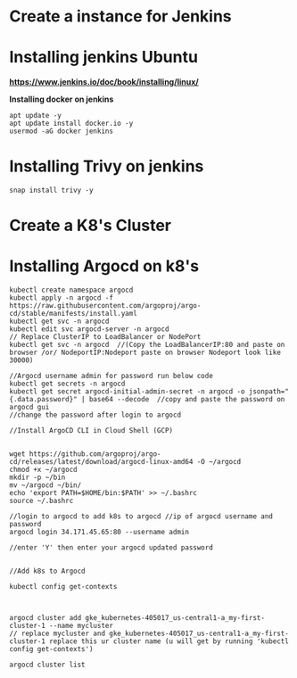 # Create a instance for Jenkins
# Installing jenkins Ubuntu
**https://www.jenkins.io/doc/book/installing/linux/**

**Installing docker on jenkins**
```
apt update -y
apt update install docker.io -y
usermod -aG docker jenkins
````
# Installing Trivy on jenkins
`
snap install trivy -y
`
# Create a K8's Cluster

# Installing Argocd on k8's
```
kubectl create namespace argocd
kubectl apply -n argocd -f https://raw.githubusercontent.com/argoproj/argo-cd/stable/manifests/install.yaml
kubectl get svc -n argocd
kubectl edit svc argocd-server -n argocd
// Replace ClusterIP to LoadBalancer or NodePort
kubectl get svc -n argocd  //(Copy the LoadBalancerIP:80 and paste on browser /or/ NodeportIP:Nodeport paste on browser Nodeport look like 30000)

//Argocd username admin for password run below code
kubectl get secrets -n argocd
kubectl get secret argocd-initial-admin-secret -n argocd -o jsonpath="{.data.password}" | base64 --decode  //copy and paste the password on argocd gui
//change the password after login to argocd   

//Install ArgoCD CLI in Cloud Shell (GCP)


wget https://github.com/argoproj/argo-cd/releases/latest/download/argocd-linux-amd64 -O ~/argocd
chmod +x ~/argocd
mkdir -p ~/bin
mv ~/argocd ~/bin/
echo 'export PATH=$HOME/bin:$PATH' >> ~/.bashrc
source ~/.bashrc

//login to argocd to add k8s to argocd //ip of argocd username and password
argocd login 34.171.45.65:80 --username admin

//enter 'Y' then enter your argocd updated password


//Add k8s to Argocd

kubectl config get-contexts



argocd cluster add gke_kubernetes-405017_us-central1-a_my-first-cluster-1 --name mycluster
// replace mycluster and gke_kubernetes-405017_us-central1-a_my-first-cluster-1 replace this ur cluster name (u will get by running 'kubectl config get-contexts')

argocd cluster list
```

